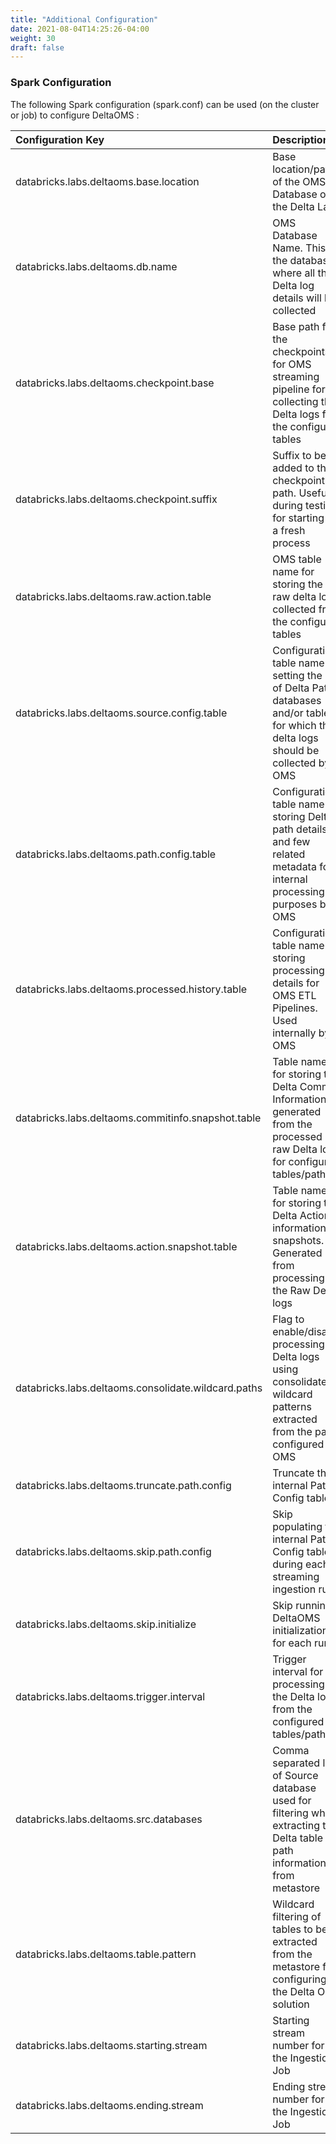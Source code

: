 ```yaml
---
title: "Additional Configuration"
date: 2021-08-04T14:25:26-04:00
weight: 30
draft: false
---
```


### Spark Configuration

The following Spark configuration (spark.conf) can be used (on the cluster or job) to configure DeltaOMS :

| Configuration Key | Description | Required | Example | Default Value |
| :----------- | :----------- | ----------- | ----------- | ----------- |
| databricks.labs.deltaoms.base.location      | Base location/path of the OMS Database on the Delta Lake  | Y | dbfs:/spark-warehouse/oms.db | None |
| databricks.labs.deltaoms.db.name   | OMS Database Name. This is the database where all the Delta log details will be collected | Y | oms.db | None |
| databricks.labs.deltaoms.checkpoint.base  | Base path for the checkpoints for OMS streaming pipeline for collecting the Delta logs for the configured tables | Y | dbfs:/_oms_checkpoints/ | None |
| databricks.labs.deltaoms.checkpoint.suffix   | Suffix to be added to the checkpoint path. Useful during testing for starting off a fresh process | Y | _1234 | None |
| databricks.labs.deltaoms.raw.action.table   | OMS table name for storing the raw delta logs collected from the configured tables | N | oms_raw_actions | rawactions |
| databricks.labs.deltaoms.source.config.table   | Configuration table name for setting the list of Delta Path, databases and/or tables for which the delta logs should be collected by OMS | N | oms_source_config | sourceconfig |
| databricks.labs.deltaoms.path.config.table   | Configuration table name for storing Delta path details and few related metadata for internal processing purposes by OMS | N | oms_path_config | pathconfig |
| databricks.labs.deltaoms.processed.history.table   | Configuration table name for storing processing details for OMS ETL Pipelines. Used internally by OMS | N | oms_processed_history | processedhistory |
| databricks.labs.deltaoms.commitinfo.snapshot.table   | Table name for storing the Delta Commit Information generated from the processed raw Delta logs for configured tables/paths | N | oms_commitinfo_snapshots | commitinfosnapshots |
| databricks.labs.deltaoms.action.snapshot.table  | Table name for storing the Delta Actions information snapshots. Generated from processing the Raw Delta logs | N | oms_action_snapshots | actionsnapshots |
| databricks.labs.deltaoms.consolidate.wildcard.paths   | Flag to enable/disable processing Delta logs using consolidated wildcard patterns extracted from the path configured for OMS | N | false | true |
| databricks.labs.deltaoms.truncate.path.config   | Truncate the internal Path Config table  | N | false | false |
| databricks.labs.deltaoms.skip.path.config   | Skip populating the internal Path Config tables during each streaming ingestion run  | N | true | false |
| databricks.labs.deltaoms.skip.initialize   | Skip running DeltaOMS initialization for each run  | N | true | false |
| databricks.labs.deltaoms.trigger.interval   | Trigger interval for processing the Delta logs from the configured tables/paths  | N | 30s | Once |
| databricks.labs.deltaoms.src.databases   | Comma separated list of Source database used for filtering when extracting the Delta table path information from metastore  | N | Sample_db,test_db |  |
| databricks.labs.deltaoms.table.pattern   | Wildcard filtering of tables to be extracted from the metastore for configuring the Delta OMS solution | N | \*oms* | \*
| databricks.labs.deltaoms.starting.stream | Starting stream number for the Ingestion Job | N | 10 | 1 |
| databricks.labs.deltaoms.ending.stream | Ending stream number for the Ingestion Job | N | 30 | 50 |

